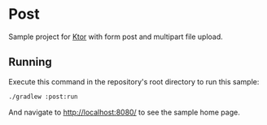 # Post

Sample project for [Ktor](http://ktor.io) with form post and multipart file upload.

## Running

Execute this command in the repository's root directory to run this sample:

```bash
./gradlew :post:run
```
 
And navigate to [http://localhost:8080/](http://localhost:8080/) to see the sample home page.  